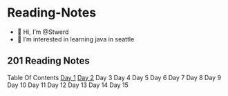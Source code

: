# Reading-Notes
- 👋 Hi, I’m @Stwerd
- 👀 I’m interested in learning java in seattle

<!---
Stwerd/Stwerd is a ✨ special ✨ repository because its `README.md` (this file) appears on your GitHub profile.
You can click the Preview link to take a look at your changes.
--->
## 201 Reading Notes
Table Of Contents
[Day 1](Class-01.md)
[Day 2](Class-02.md)
Day 3
Day 4 
Day 5
Day 6 
Day 7 
Day 8
Day 9
Day 10
Day 11
Day 12
Day 13
Day 14
Day 15
